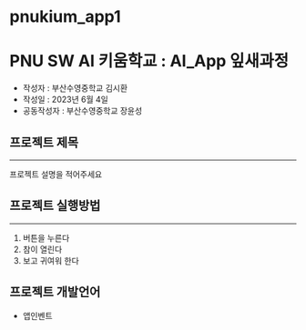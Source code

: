# pnukium_app1
# PNU SW AI 키움학교 : AI_App 잎새과정 
+ 작성자 : 부산수영중학교 김시환
+ 작성일 : 2023년 6월 4일
+ 공동작성자 : 부산수영중학교 장윤성
## 프로젝트 제목
---
프로젝트 설명을 적어주세요

## 프로젝트 실행방법
---
1. 버튼을 누른다
2. 참이 열린다
3. 보고 귀여워 한다


## 프로젝트 개발언어
+ 앱인벤트

##
